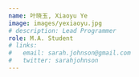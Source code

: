 ```yaml
---
name: 叶晓玉, Xiaoyu Ye
image: images/yexiaoyu.jpg
# description: Lead Programmer
role: M.A. Student
# links:
#   email: sarah.johnson@gmail.com
#   twitter: sarahjohnson
---
```



